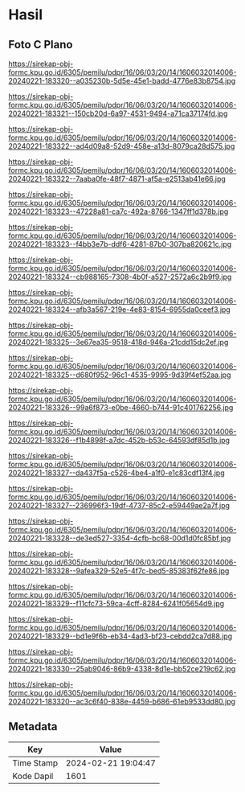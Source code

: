 # Hasil

## Foto C Plano

https://sirekap-obj-formc.kpu.go.id/6305/pemilu/pdpr/16/06/03/20/14/1606032014006-20240221-183320--a035230b-5d5e-45e1-badd-4776e83b8754.jpg

https://sirekap-obj-formc.kpu.go.id/6305/pemilu/pdpr/16/06/03/20/14/1606032014006-20240221-183321--150cb20d-6a97-4531-9494-a71ca37174fd.jpg

https://sirekap-obj-formc.kpu.go.id/6305/pemilu/pdpr/16/06/03/20/14/1606032014006-20240221-183322--ad4d09a8-52d9-458e-a13d-8079ca28d575.jpg

https://sirekap-obj-formc.kpu.go.id/6305/pemilu/pdpr/16/06/03/20/14/1606032014006-20240221-183322--7aaba0fe-48f7-4871-af5a-e2513ab41e66.jpg

https://sirekap-obj-formc.kpu.go.id/6305/pemilu/pdpr/16/06/03/20/14/1606032014006-20240221-183323--47228a81-ca7c-492a-8766-1347ff1d378b.jpg

https://sirekap-obj-formc.kpu.go.id/6305/pemilu/pdpr/16/06/03/20/14/1606032014006-20240221-183323--f4bb3e7b-ddf6-4281-87b0-307ba820621c.jpg

https://sirekap-obj-formc.kpu.go.id/6305/pemilu/pdpr/16/06/03/20/14/1606032014006-20240221-183324--cb988165-7308-4b0f-a527-2572a6c2b9f9.jpg

https://sirekap-obj-formc.kpu.go.id/6305/pemilu/pdpr/16/06/03/20/14/1606032014006-20240221-183324--afb3a567-219e-4e83-8154-6955da0ceef3.jpg

https://sirekap-obj-formc.kpu.go.id/6305/pemilu/pdpr/16/06/03/20/14/1606032014006-20240221-183325--3e67ea35-9518-418d-946a-21cdd15dc2ef.jpg

https://sirekap-obj-formc.kpu.go.id/6305/pemilu/pdpr/16/06/03/20/14/1606032014006-20240221-183325--d680f952-96c1-4535-9995-9d39f4ef52aa.jpg

https://sirekap-obj-formc.kpu.go.id/6305/pemilu/pdpr/16/06/03/20/14/1606032014006-20240221-183326--99a6f873-e0be-4660-b744-91c401762256.jpg

https://sirekap-obj-formc.kpu.go.id/6305/pemilu/pdpr/16/06/03/20/14/1606032014006-20240221-183326--f1b4898f-a7dc-452b-b53c-64593df85d1b.jpg

https://sirekap-obj-formc.kpu.go.id/6305/pemilu/pdpr/16/06/03/20/14/1606032014006-20240221-183327--da437f5a-c526-4be4-a1f0-e1c83cdf13f4.jpg

https://sirekap-obj-formc.kpu.go.id/6305/pemilu/pdpr/16/06/03/20/14/1606032014006-20240221-183327--236996f3-19df-4737-85c2-e59449ae2a7f.jpg

https://sirekap-obj-formc.kpu.go.id/6305/pemilu/pdpr/16/06/03/20/14/1606032014006-20240221-183328--de3ed527-3354-4cfb-bc68-00d1d0fc85bf.jpg

https://sirekap-obj-formc.kpu.go.id/6305/pemilu/pdpr/16/06/03/20/14/1606032014006-20240221-183328--9afea329-52e5-4f7c-bed5-85383f62fe86.jpg

https://sirekap-obj-formc.kpu.go.id/6305/pemilu/pdpr/16/06/03/20/14/1606032014006-20240221-183329--f11cfc73-59ca-4cff-8284-6241f05654d9.jpg

https://sirekap-obj-formc.kpu.go.id/6305/pemilu/pdpr/16/06/03/20/14/1606032014006-20240221-183329--bd1e9f6b-eb34-4ad3-bf23-cebdd2ca7d88.jpg

https://sirekap-obj-formc.kpu.go.id/6305/pemilu/pdpr/16/06/03/20/14/1606032014006-20240221-183330--25ab9046-86b9-4338-8d1e-bb52ce219c62.jpg

https://sirekap-obj-formc.kpu.go.id/6305/pemilu/pdpr/16/06/03/20/14/1606032014006-20240221-183320--ac3c6f40-838e-4459-b686-61eb9533dd80.jpg


## Metadata

| Key        | Value               |
| ---------- | ------------------- |
| Time Stamp | 2024-02-21 19:04:47 |
| Kode Dapil | 1601                |



